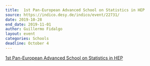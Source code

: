 ```yaml
---
title:  1st Pan-European Advanced School on Statistics in HEP
source: https://indico.desy.de/indico/event/22731/
date: 2019-10-28
end_date: 2019-11-01
author: Guillermo Fidalgo
layout: event
categories: Schools
deadline: October 4
---
```

[1st Pan-European Advanced School on Statistics in HEP](https://indico.desy.de/indico/event/22731/)
